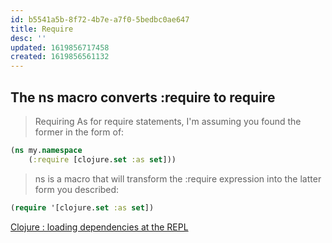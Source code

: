 ```yaml
---
id: b5541a5b-8f72-4b7e-a7f0-5bedbc0ae647
title: Require
desc: ''
updated: 1619856717458
created: 1619856561132
---
```



## The ns macro converts :require to require

> Requiring
> As for require statements, I'm assuming you found the former in the form of:

```clojure
(ns my.namespace
    (:require [clojure.set :as set]))

```

> ns is a macro that will transform the :require expression into the latter form you described:

```clojure
(require '[clojure.set :as set])
```

[Clojure : loading dependencies at the REPL](https://stackoverflow.com/questions/9810841/clojure-loading-dependencies-at-the-repl)
